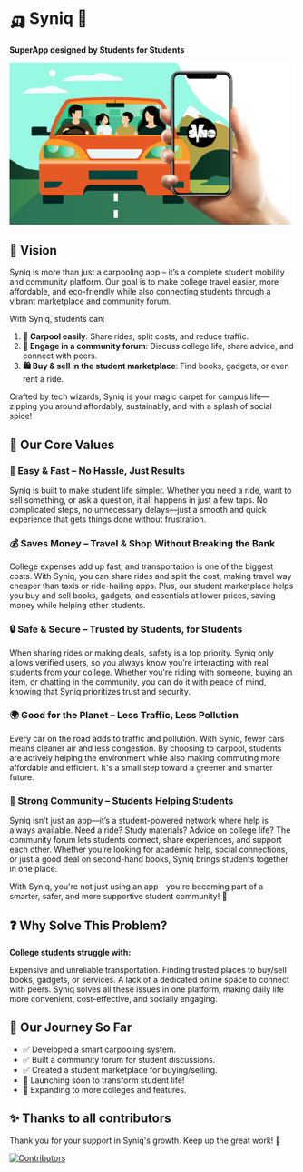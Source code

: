 # 🛺 Syniq 🚖

**SuperApp designed by Students for Students**

![Alt text](public/images/docs/readme.png)

## 🌟 Vision
Syniq is more than just a carpooling app – it’s a complete student mobility and community platform. Our goal is to make college travel easier, more affordable, and eco-friendly while also connecting students through a vibrant marketplace and community forum.

With Syniq, students can:

1. **🚗 Carpool easily**: Share rides, split costs, and reduce traffic.
2. **💬 Engage in a community forum**: Discuss college life, share advice, and connect with peers.
3. **🛍️ Buy & sell in the student marketplace**: Find books, gadgets, or even rent a ride.

Crafted by tech wizards, Syniq is your magic carpet for campus life—zipping you around affordably, sustainably, and with a splash of social spice!

## 🌱 Our Core Values

### 🚀 Easy & Fast – No Hassle, Just Results
Syniq is built to make student life simpler. Whether you need a ride, want to sell something, or ask a question, it all happens in just a few taps. No complicated steps, no unnecessary delays—just a smooth and quick experience that gets things done without frustration.


### 💰 Saves Money – Travel & Shop Without Breaking the Bank
College expenses add up fast, and transportation is one of the biggest costs. With Syniq, you can share rides and split the cost, making travel way cheaper than taxis or ride-hailing apps. Plus, our student marketplace helps you buy and sell books, gadgets, and essentials at lower prices, saving money while helping other students.

### 🔒 Safe & Secure – Trusted by Students, for Students
When sharing rides or making deals, safety is a top priority. Syniq only allows verified users, so you always know you’re interacting with real students from your college. Whether you're riding with someone, buying an item, or chatting in the community, you can do it with peace of mind, knowing that Syniq prioritizes trust and security.

### 🌍 Good for the Planet – Less Traffic, Less Pollution
Every car on the road adds to traffic and pollution. With Syniq, fewer cars means cleaner air and less congestion. By choosing to carpool, students are actively helping the environment while also making commuting more affordable and efficient. It's a small step toward a greener and smarter future.

### 🤝 Strong Community – Students Helping Students
Syniq isn’t just an app—it’s a student-powered network where help is always available. Need a ride? Study materials? Advice on college life? The community forum lets students connect, share experiences, and support each other. Whether you’re looking for academic help, social connections, or just a good deal on second-hand books, Syniq brings students together in one place.

With Syniq, you're not just using an app—you're becoming part of a smarter, safer, and more supportive student community! 🚀

## ❓ Why Solve This Problem?
**College students struggle with:**

Expensive and unreliable transportation.
Finding trusted places to buy/sell books, gadgets, or services.
A lack of a dedicated online space to connect with peers.
Syniq solves all these issues in one platform, making daily life more convenient, cost-effective, and socially engaging.

## 📍 Our Journey So Far
- ✅ Developed a smart carpooling system.
- ✅ Built a community forum for student discussions.
- ✅ Created a student marketplace for buying/selling.
- 🚀 Launching soon to transform student life!
- 🎯 Expanding to more colleges and features.

## ✨ Thanks to all contributors

Thank you for your support in Syniq's growth. Keep up the great work! 🥂

<a href="https://github.com/getyousynced/sync/graphs/contributors">
  <img src="https://contributors-img.web.app/image?repo=getyousynced/sync" alt="Contributors"/>
</a>
